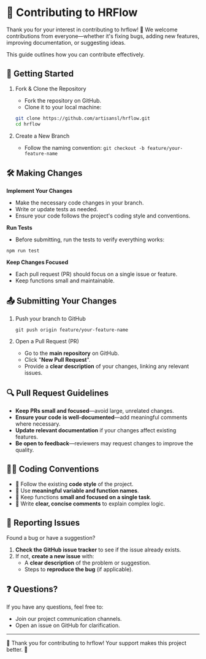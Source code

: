 # 🤝 Contributing to HRFlow

Thank you for your interest in contributing to hrflow! 🎉 We welcome contributions from everyone—whether it's fixing bugs, adding new features, improving documentation, or suggesting ideas.

This guide outlines how you can contribute effectively.

## 🚀 Getting Started

1. Fork & Clone the Repository
    * Fork the repository on GitHub.
    * Clone it to your local machine:

    ```bash
    git clone https://github.com/artisansl/hrflow.git
    cd hrflow
    ```

2. Create a New Branch
    * Follow the naming convention:
```git checkout -b feature/your-feature-name```

## 🛠 Making Changes

**Implement Your Changes**

* Make the necessary code changes in your branch.
* Write or update tests as needed.
* Ensure your code follows the project's coding style and conventions.

**Run Tests**

* Before submitting, run the tests to verify everything works:

```
npm run test
```

**Keep Changes Focused**

* Each pull request (PR) should focus on a single issue or feature.
* Keep functions small and maintainable.

## 📤 Submitting Your Changes

1. Push your branch to GitHub

    ```
    git push origin feature/your-feature-name
    ```

2. Open a Pull Request (PR)
    * Go to the **main repository** on GitHub.
    * Click "**New Pull Request**".
    * Provide a **clear description** of your changes, linking any relevant issues.

## 🔍 Pull Request Guidelines

* **Keep PRs small and focused**—avoid large, unrelated changes.
* **Ensure your code is well-documented**—add meaningful comments where necessary.
* **Update relevant documentation** if your changes affect existing features.
* **Be open to feedback**—reviewers may request changes to improve the quality.

## 🧑‍💻 Coding Conventions

* 📌 Follow the existing **code style** of the project.
* 📌 Use **meaningful variable and function names**.
* 📌 Keep functions **small and focused on a single task**.
* 📌 Write **clear, concise comments** to explain complex logic.

## 🐞 Reporting Issues

Found a bug or have a suggestion?

1. **Check the GitHub issue tracker** to see if the issue already exists.
2. If not, **create a new issue** with:
    * A **clear description** of the problem or suggestion.
    * Steps to **reproduce the bug** (if applicable).

## ❓ Questions?

If you have any questions, feel free to:

* Join our project communication channels.
* Open an issue on GitHub for clarification.

---
💙 Thank you for contributing to hrflow! Your support makes this project better. 🚀
